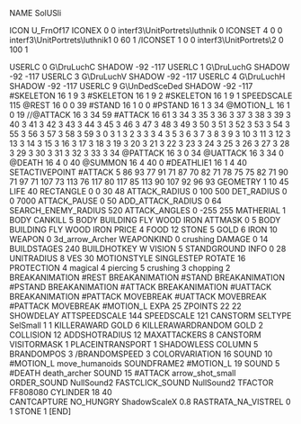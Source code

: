 NAME 			SolUSli

ICON 			U_FrnOf17
ICONEX 0 0 interf3\UnitPortrets\luthnik 0
ICONSET 4 0 0 interf3\UnitPortrets\luthnik1 0 60 1
/ICONSET 1 0 0 interf3\UnitPortrets\2 0 100 1

USERLC 			0 G\DruLuchC SHADOW -92 -117
USERLC 			1 G\DruLuchG SHADOW -92 -117
USERLC 			3 G\DruLuchV SHADOW -92 -117
USERLC 			4 G\DruLuchH SHADOW -92 -117
USERLC 			9 G\UnDedSceDed SHADOW -92 -117
#SKELETON               16 1 9 3
#SKELETON               16 1 9 2
#SKELETON               16 1 9 1
SPEEDSCALE 115
@REST      		16 0 0 39
#STAND     		16 1 0 0
#PSTAND    		16 1 3 34
@MOTION_L  		16 1 0 19
//@ATTACK    		16 3 34 59
#ATTACK    		16 61 3 34 3 35 3 36 3 37 3 38 3 39 3 40 3 41 3 42 3 43 3 44 3 45 3 46 3 47 3 48 3 49 3 50 3 51 3 52 3 53 3 54 3 55 3 56 3 57 3 58 3 59 3 0 3 1 3 2 3 3 3 4 3 5 3 6 3 7 3 8 3 9 3 10 3 11 3 12 3 13 3 14 3 15 3 16 3 17 3 18 3 19 3 20 3 21 3 22 3 23 3 24 3 25 3 26 3 27 3 28 3 29 3 30 3 31 3 32 3 33 3 34
@PATTACK   		16 3 0 34
@UATTACK   		16 3 34 0
@DEATH     		16 4 0 40
@SUMMON			16 4 40 0
#DEATHLIE1 		16 1 4 40
SETACTIVEPOINT #ATTACK 5 86 93 77 91 71 87 70 82 71 78 75 75 82 71 90 71 97 71 107 73 113 76 117 80 117 85 113 90 107 92 96 93 
GEOMETRY 		1 10 45
LIFE     		40
RECTANGLE 		0 0 30 48
ATTACK_RADIUS 		0 100 500
DET_RADIUS 		0 0 7000
ATTACK_PAUSE 		0 50
ADD_ATTACK_RADIUS	0 64
SEARCH_ENEMY_RADIUS 	520
ATTACK_ANGLES 	 	0 -255 255
MATHERIAL 		1 BODY
CANKILL 		5 BODY BUILDING FLY WOOD IRON
ATTMASK 0 5 BODY BUILDING FLY WOOD IRON
PRICE 			4 FOOD 12 STONE 5 GOLD 6 IRON 10
WEAPON 			0 3d_arrow_Archer
WEAPONKIND 		0 crushing
DAMAGE  		0 14
BUILDSTAGES 		240
BUILDHOTKEY		W
VISION 			5
STANDGROUND
INFO 			0 28
UNITRADIUS 		8
VES 			30
MOTIONSTYLE 		SINGLESTEP
ROTATE 			16
PROTECTION 		4 magical 4 piercing 5 crushing 3 chopping 2
BREAKANIMATION 		#REST
BREAKANIMATION 		#STAND
BREAKANIMATION 		#PSTAND
BREAKANIMATION 		#ATTACK
BREAKANIMATION          #UATTACK 
BREAKANIMATION          #PATTACK
MOVEBREAK               #UATTACK
MOVEBREAK               #PATTACK
MOVEBREAK 		#MOTION_L
EXPA 			25
ZPOINTS 		22 22
SHOWDELAY
ATTSPEEDSCALE 144
SPEEDSCALE 121
CANSTORM
SELTYPE SelSmall 1 1
KILLERAWARD             GOLD 6
KILLERAWARDRANDOM       GOLD 2
COLLISION 12
ADDSHOTRADIUS 12
MAXATTACKERS 8
CANSTORM
VISITORMASK 1
PLACEINTRANSPORT 1
SHADOWLESS
COLUMN 5
BRANDOMPOS 3
/BRANDOMSPEED 3
COLORVARIATION 16
SOUND 10 #MOTION_L move_humanoids
SOUNDFRAME2 #MOTION_L 19
SOUND 5 #DEATH death_archer
SOUND 15 #ATTACK arrow_shot_small
ORDER_SOUND NullSound2
FASTCLICK_SOUND NullSound2
TFACTOR FF808080
CYLINDER 18 40	
CANTCAPTURE
NO_HUNGRY
ShadowScaleX 0.8
RASTRATA_NA_VISTREL 0 1 STONE 1
[END]
